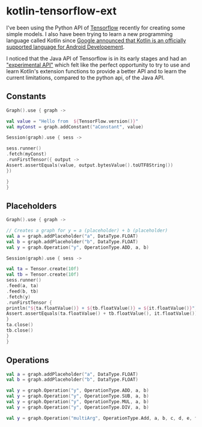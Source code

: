 # kotlin-tensorflow-ext

I've been using the Python API of [Tensorflow](https://www.tensorflow.org/)
recently for creating some simple models. I also have been trying to learn a new
programming language called Kotlin since [Google announced that Kotlin is an officially
                                          supported language for Android Developement](https://www.youtube.com/watch?v=d8ALcQiuPWs).

I noticed that the Java API of Tensorflow is in its early stages and had an ["experimental API"](https://www.tensorflow.org/api_docs/java/reference/org/tensorflow/package-summary)
which felt like the perfect opportunity to try to use and learn
Kotlin's extension functions to provide a better API and to learn the current limitations, compared to the python api, of the Java API.

## Constants
```kotlin
Graph().use { graph ->

val value = "Hello from  ${TensorFlow.version()}"
val myConst = graph.addConstant("aConstant", value)

Session(graph).use { sess ->

sess.runner()
.fetch(myConst)
.runFirstTensor({ output ->
Assert.assertEquals(value, output.bytesValue().toUTF8String())
})

}
}
```

## Placeholders
```kotlin
Graph().use { graph ->

// Creates a graph for y = a (placeholder) + b (placeholder)
val a = graph.addPlaceholder("a", DataType.FLOAT)
val b = graph.addPlaceholder("b", DataType.FLOAT)
val y = graph.Operation("y", OperationType.ADD, a, b)

Session(graph).use { sess ->

val ta = Tensor.create(10f)
val tb = Tensor.create(10f)
sess.runner()
.feed(a, ta)
.feed(b, tb)
.fetch(y)
.runFirstTensor {
println("${ta.floatValue()} + ${tb.floatValue()} = ${it.floatValue()}")
Assert.assertEquals(ta.floatValue() + tb.floatValue(), it.floatValue())
}
ta.close()
tb.close()
}
}
```
## Operations
```kotlin
val a = graph.addPlaceholder("a", DataType.FLOAT)
val b = graph.addPlaceholder("b", DataType.FLOAT)

val y = graph.Operation("y", OperationType.ADD, a, b)
val y = graph.Operation("y", OperationType.SUB, a, b)
val y = graph.Operation("y", OperationType.MUL, a, b)
val y = graph.Operation("y", OperationType.DIV, a, b)

val y = graph.Operation("multiArg", OperationType.Add, a, b, c, d, e, f)
```
